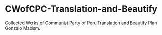 # CWofCPC-Translation-and-Beautify
Collected Works of Communist Party of Peru Translation and Beautify Plan Gonzalo Maoism.

